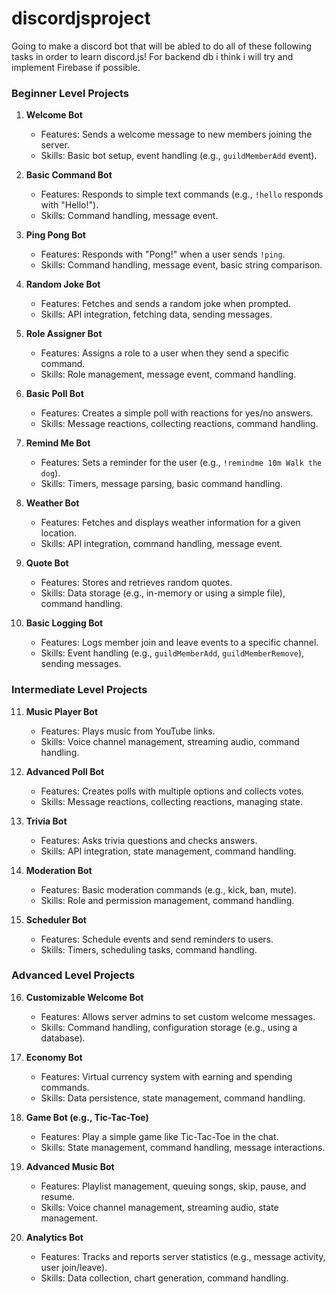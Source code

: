 # discordjsproject

Going to make a discord bot that will be abled to do all of these following tasks in order to learn discord.js!
For backend db i think i will try and implement Firebase if possible.

### Beginner Level Projects

1. **Welcome Bot**
   - Features: Sends a welcome message to new members joining the server.
   - Skills: Basic bot setup, event handling (e.g., `guildMemberAdd` event).

2. **Basic Command Bot**
   - Features: Responds to simple text commands (e.g., `!hello` responds with "Hello!").
   - Skills: Command handling, message event.

3. **Ping Pong Bot**
   - Features: Responds with "Pong!" when a user sends `!ping`.
   - Skills: Command handling, message event, basic string comparison.

4. **Random Joke Bot**
   - Features: Fetches and sends a random joke when prompted.
   - Skills: API integration, fetching data, sending messages.

5. **Role Assigner Bot**
   - Features: Assigns a role to a user when they send a specific command.
   - Skills: Role management, message event, command handling.

6. **Basic Poll Bot**
   - Features: Creates a simple poll with reactions for yes/no answers.
   - Skills: Message reactions, collecting reactions, command handling.

7. **Remind Me Bot**
   - Features: Sets a reminder for the user (e.g., `!remindme 10m Walk the dog`).
   - Skills: Timers, message parsing, basic command handling.

8. **Weather Bot**
   - Features: Fetches and displays weather information for a given location.
   - Skills: API integration, command handling, message event.

9. **Quote Bot**
   - Features: Stores and retrieves random quotes.
   - Skills: Data storage (e.g., in-memory or using a simple file), command handling.

10. **Basic Logging Bot**
    - Features: Logs member join and leave events to a specific channel.
    - Skills: Event handling (e.g., `guildMemberAdd`, `guildMemberRemove`), sending messages.

### Intermediate Level Projects

11. **Music Player Bot**
    - Features: Plays music from YouTube links.
    - Skills: Voice channel management, streaming audio, command handling.

12. **Advanced Poll Bot**
    - Features: Creates polls with multiple options and collects votes.
    - Skills: Message reactions, collecting reactions, managing state.

13. **Trivia Bot**
    - Features: Asks trivia questions and checks answers.
    - Skills: API integration, state management, command handling.

14. **Moderation Bot**
    - Features: Basic moderation commands (e.g., kick, ban, mute).
    - Skills: Role and permission management, command handling.

15. **Scheduler Bot**
    - Features: Schedule events and send reminders to users.
    - Skills: Timers, scheduling tasks, command handling.

### Advanced Level Projects

16. **Customizable Welcome Bot**
    - Features: Allows server admins to set custom welcome messages.
    - Skills: Command handling, configuration storage (e.g., using a database).

17. **Economy Bot**
    - Features: Virtual currency system with earning and spending commands.
    - Skills: Data persistence, state management, command handling.

18. **Game Bot (e.g., Tic-Tac-Toe)**
    - Features: Play a simple game like Tic-Tac-Toe in the chat.
    - Skills: State management, command handling, message interactions.

19. **Advanced Music Bot**
    - Features: Playlist management, queuing songs, skip, pause, and resume.
    - Skills: Voice channel management, streaming audio, state management.

20. **Analytics Bot**
    - Features: Tracks and reports server statistics (e.g., message activity, user join/leave).
    - Skills: Data collection, chart generation, command handling.